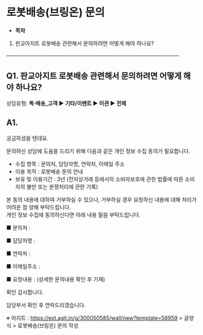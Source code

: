 # 로봇배송(브링온) 문의

* **목차**

1. 판교아지트 로봇배송 관련해서 문의하려면 어떻게 해야 하나요?

──────────────────────────────────────────────

**Q1. 판교아지트 로봇배송 관련해서 문의하려면 어떻게 해야 하나요?**
-----------------------------------------

상담유형: **퀵·배송\_고객 ▶ 기타/이벤트 ▶ 이관 ▶ 전체**

**A1.**
-------

궁금하셨을 텐데요.

문의하신 상담에 도움을 드리기 위해 다음과 같은 개인 정보 수집 동의가 필요합니다.

- 수집 항목 : 문의처, 담당자명, 연락처, 이메일 주소  
- 이용 목적 : 로봇배송 문의 안내  
- 보유 및 이용기간 : 3년 (전자상거래 등에서의 소비자보호에 관한 법률에 따른 소비자의 불만 또는 분쟁처리에 관한 기록)

본 동의 내용에 대하여 거부하실 수 있으나, 거부하실 경우 요청하신 내용에 대해 처리가 어려운 점 양해 부탁드립니다.  
개인 정보 수집에 동의하신다면 아래 내용 말씀 부탁드립니다.

■ 문의처 :

■ 담당자명 :

■ 연락처 :

■ 이메일주소 :

■ 요청내용 : (상세한 문의내용 확인 후 기재)

확인 감사합니다.

담당부서 확인 후 연락드리겠습니다.

※ 아지트 : <https://ext.agit.in/g/300050585/wall/new?template=58959> > 글양식 > 로봇배송(브링온) 문의 작성